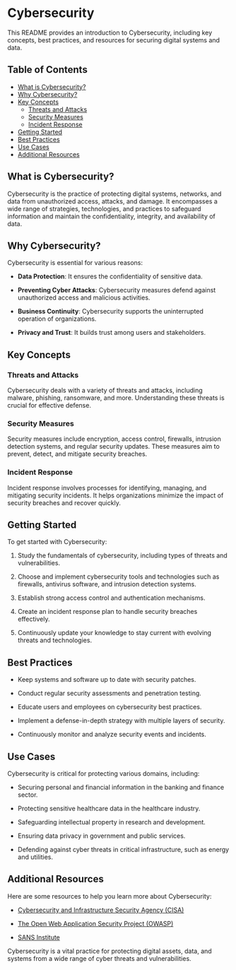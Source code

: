 # Cybersecurity

This README provides an introduction to Cybersecurity, including key concepts, best practices, and resources for securing digital systems and data.

## Table of Contents

- [What is Cybersecurity?](#what-is-cybersecurity)
- [Why Cybersecurity?](#why-cybersecurity)
- [Key Concepts](#key-concepts)
  - [Threats and Attacks](#threats-and-attacks)
  - [Security Measures](#security-measures)
  - [Incident Response](#incident-response)
- [Getting Started](#getting-started)
- [Best Practices](#best-practices)
- [Use Cases](#use-cases)
- [Additional Resources](#additional-resources)

## What is Cybersecurity?

Cybersecurity is the practice of protecting digital systems, networks, and data from unauthorized access, attacks, and damage. It encompasses a wide range of strategies, technologies, and practices to safeguard information and maintain the confidentiality, integrity, and availability of data.

## Why Cybersecurity?

Cybersecurity is essential for various reasons:

- **Data Protection**: It ensures the confidentiality of sensitive data.

- **Preventing Cyber Attacks**: Cybersecurity measures defend against unauthorized access and malicious activities.

- **Business Continuity**: Cybersecurity supports the uninterrupted operation of organizations.

- **Privacy and Trust**: It builds trust among users and stakeholders.

## Key Concepts

### Threats and Attacks

Cybersecurity deals with a variety of threats and attacks, including malware, phishing, ransomware, and more. Understanding these threats is crucial for effective defense.

### Security Measures

Security measures include encryption, access control, firewalls, intrusion detection systems, and regular security updates. These measures aim to prevent, detect, and mitigate security breaches.

### Incident Response

Incident response involves processes for identifying, managing, and mitigating security incidents. It helps organizations minimize the impact of security breaches and recover quickly.

## Getting Started

To get started with Cybersecurity:

1. Study the fundamentals of cybersecurity, including types of threats and vulnerabilities.

2. Choose and implement cybersecurity tools and technologies such as firewalls, antivirus software, and intrusion detection systems.

3. Establish strong access control and authentication mechanisms.

4. Create an incident response plan to handle security breaches effectively.

5. Continuously update your knowledge to stay current with evolving threats and technologies.

## Best Practices

- Keep systems and software up to date with security patches.

- Conduct regular security assessments and penetration testing.

- Educate users and employees on cybersecurity best practices.

- Implement a defense-in-depth strategy with multiple layers of security.

- Continuously monitor and analyze security events and incidents.

## Use Cases

Cybersecurity is critical for protecting various domains, including:

- Securing personal and financial information in the banking and finance sector.

- Protecting sensitive healthcare data in the healthcare industry.

- Safeguarding intellectual property in research and development.

- Ensuring data privacy in government and public services.

- Defending against cyber threats in critical infrastructure, such as energy and utilities.

## Additional Resources

Here are some resources to help you learn more about Cybersecurity:

- [Cybersecurity and Infrastructure Security Agency (CISA)](https://www.cisa.gov/)

- [The Open Web Application Security Project (OWASP)](https://owasp.org/)

- [SANS Institute](https://www.sans.org/)

Cybersecurity is a vital practice for protecting digital assets, data, and systems from a wide range of cyber threats and vulnerabilities.
